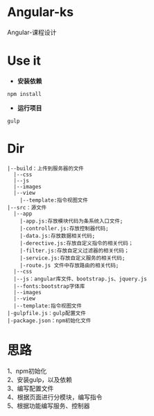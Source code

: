 # Angular-ks
Angular-课程设计
# Use it
- **安装依赖**
```
npm install
```
- **运行项目**
```
gulp
```
# Dir
```
|--build：上传到服务器的文件
  |--css
  |--js
  |--images
  |--view
    |--template:指令视图文件
|--src：源文件
  |--app
    |-app.js:存放模块代码为条系统入口文件;
    |-controller.js:存放控制器代码;
    |-data.js:存放数据相关代码;
    |-derective.js:存放自定义指令的相关代码；
    |-filter.js:存放自定义过滤器的相关代码；
    |-service.js:存放自定义服务的相关代码;
    |-route.js 文件中存放路由的相关代码;
  |--css
  |--js：angular库文件、bootstrap.js、jquery.js
  |--fonts:bootstrap字体库
  |--images
  |--view
  |--template:指令视图文件
|-gulpfile.js：gulp配置文件
|-package.json：npm初始化文件
```
# 思路  
1、npm初始化  
2、安装gulp，以及依赖  
3、编写配置文件  
4、根据页面进行分模块，编写指令  
5、根据功能编写服务、控制器  
